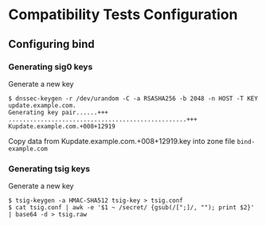 # Compatibility Tests Configuration

## Configuring bind

### Generating sig0 keys

Generate a new key

```console
$ dnssec-keygen -r /dev/urandom -C -a RSASHA256 -b 2048 -n HOST -T KEY update.example.com.
Generating key pair......+++ ..................................................+++
Kupdate.example.com.+008+12919
```

Copy data from Kupdate.example.com.+008+12919.key into zone file `bind-example.com`

### Generating tsig keys

Generate a new key

```console
$ tsig-keygen -a HMAC-SHA512 tsig-key > tsig.conf
$ cat tsig.conf | awk -e '$1 ~ /secret/ {gsub(/[";]/, ""); print $2}' | base64 -d > tsig.raw
```
